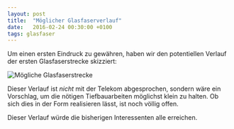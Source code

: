 ```yaml
---
layout: post
title:  "Möglicher Glasfaserverlauf"
date:   2016-02-24 00:30:00 +0100
tags: glasfaser
---
```

Um einen ersten Eindruck zu gewähren, haben wir den potentiellen Verlauf der
ersten Glasfaserstrecke skizziert:

![Mögliche Glasfaserstrecke](/images/20160224_Glasfaserstrecke_Idee.png)

Dieser Verlauf ist *nicht* mit der Telekom abgesprochen, sondern wäre ein
Vorschlag, um die nötigen Tiefbauarbeiten möglichst klein zu halten. Ob sich
dies in der Form realisieren lässt, ist noch völlig offen.

Dieser Verlauf würde die bisherigen Interessenten alle erreichen.